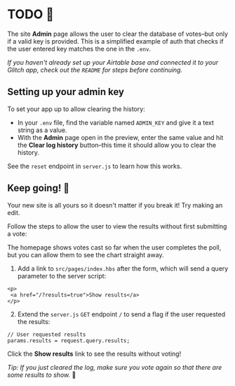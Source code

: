 # TODO 🚧

The site __Admin__ page allows the user to clear the database of votes–but only if a valid key is provided. This is a simplified example of auth that checks if the user entered key matches the one in the `.env`.

_If you haven't already set up your Airtable base and connected it to your Glitch app, check out the `README` for steps before continuing._

## Setting up your admin key

To set your app up to allow clearing the history:

* In your `.env` file, find the variable named `ADMIN_KEY` and give it a text string as a value.
* With the __Admin__ page open in the preview, enter the same value and hit the __Clear log history__ button–this time it should allow you to clear the history.

See the `reset` endpoint in `server.js` to learn how this works.

## Keep going! 🚀

Your new site is all yours so it doesn't matter if you break it! Try making an edit.

Follow the steps to allow the user to view the results without first submitting a vote:

The homepage shows votes cast so far when the user completes the poll, but you can allow them to see the chart straight away.

1. Add a link to `src/pages/index.hbs` after the form, which will send a query parameter to the server script:

```
<p>
 <a href="/?results=true">Show results</a>
</p>
```

2. Extend the `server.js` `GET` endpoint `/` to send a flag if the user requested the results:

```
// User requested results
params.results = request.query.results;
```

Click the __Show results__ link to see the results without voting!

_Tip: If you just cleared the log, make sure you vote again so that there are some results to show._ 🙈
